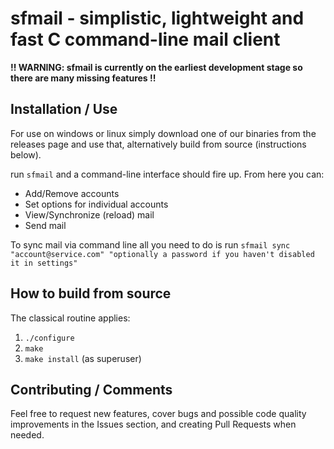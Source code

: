 # sfmail - simplistic, lightweight and fast C command-line mail client

**!! WARNING: sfmail is currently on the earliest development stage so there are many missing features !!**

## Installation / Use
For use on windows or linux simply download one of our binaries from the releases page and use that,
alternatively build from source (instructions below).

run `sfmail` and a command-line interface should fire up.
From here you can:

 - Add/Remove accounts
 - Set options for individual accounts
 - View/Synchronize (reload) mail
 - Send mail
 
To sync mail via command line all you need to do is run `sfmail sync "account@service.com" "optionally a password if you haven't disabled it in settings"`


## How to build from source
The classical routine applies:
  1. `./configure`
  2. `make`
  3. `make install` (as superuser)
  
## Contributing / Comments
Feel free to request new features, cover bugs and possible code quality improvements in the Issues section, and creating Pull Requests when needed.

